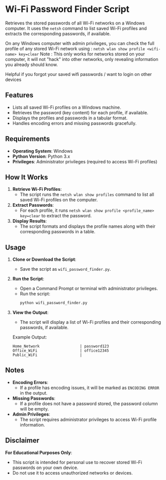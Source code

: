 # Wi-Fi Password Finder Script

Retrieves the stored passwords of all Wi-Fi networks on a Windows computer. 
It uses the `netsh` command to list saved Wi-Fi profiles and extracts the corresponding passwords, if available.

On any Windows computer with admin privileges, you can check the full profile of any stored Wi-Fi network using :
`netsh wlan show profile <wifi-name> key=clear`
Note : This only works for networks stored on your computer, it will not "hack" into other networks, only revealing information you already should know. 

Helpful if you forgot your saved wifi passwords / want to login on other devices

## Features

- Lists all saved Wi-Fi profiles on a Windows machine.
- Retrieves the password (key content) for each profile, if available.
- Displays the profiles and passwords in a tabular format.
- Handles encoding errors and missing passwords gracefully.

## Requirements

- **Operating System**: Windows
- **Python Version**: Python 3.x
- **Privileges**: Administrator privileges (required to access Wi-Fi profiles)

## How It Works

1. **Retrieve Wi-Fi Profiles**:
   - The script runs the `netsh wlan show profiles` command to list all saved Wi-Fi profiles on the computer.
2. **Extract Passwords**:
   - For each profile, it runs `netsh wlan show profile <profile_name> key=clear` to extract the password.
3. **Display Results**:
   - The script formats and displays the profile names along with their corresponding passwords in a table.

## Usage

1. **Clone or Download the Script**:
   - Save the script as `wifi_password_finder.py`.

2. **Run the Script**:
   - Open a Command Prompt or terminal with administrator privileges.
   - Run the script:
     ```bash
     python wifi_password_finder.py
     ```

3. **View the Output**:
   - The script will display a list of Wi-Fi profiles and their corresponding passwords, if available.

   Example Output:
   ```
   Home_Network                  | password123
   Office_WiFi                   | office12345
   Public_WiFi                   | 
   ```

## Notes

- **Encoding Errors**:
  - If a profile has encoding issues, it will be marked as `ENCODING ERROR` in the output.
- **Missing Passwords**:
  - If a profile does not have a password stored, the password column will be empty.
- **Admin Privileges**:
  - The script requires administrator privileges to access Wi-Fi profile information.

## Disclaimer

**For Educational Purposes Only**:
  - This script is intended for personal use to recover stored Wi-Fi passwords on your own device.
  - Do not use it to access unauthorized networks or devices.
